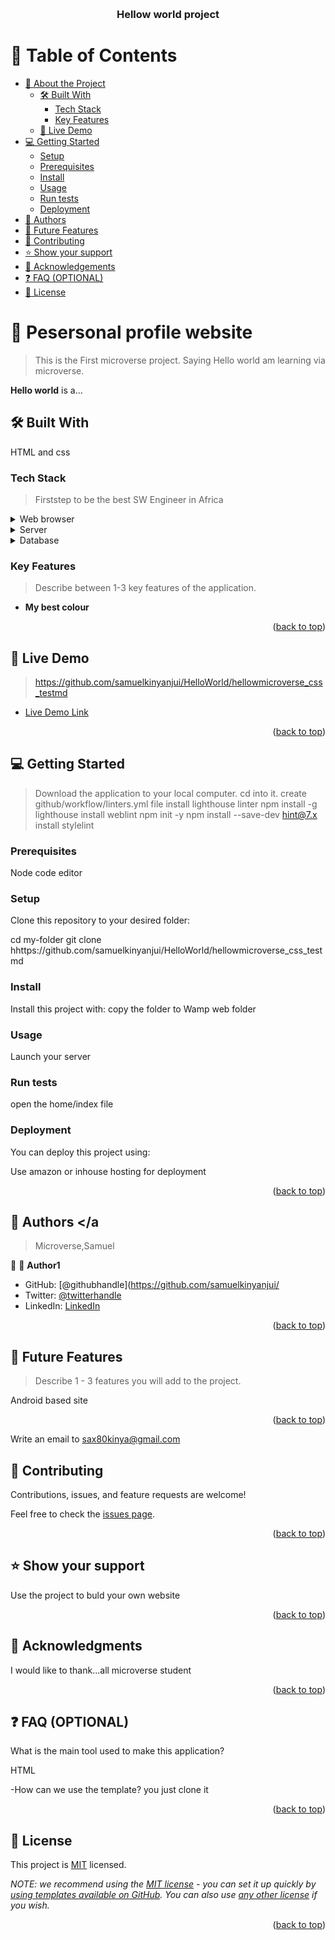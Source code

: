 <a name="readme-top"></a>

<!--
HOW TO USE:
This is an example of how you may give instructions on setting up your project locally.

Modify this file to match your project and remove sections that don't apply.

REQUIRED SECTIONS:
- Table of Contents
- About the Project
  - Built With
  - Live Demo
- Getting Started
- Authors
- Future Features
- Contributing
- Show your support
- Acknowledgements
- License

OPTIONAL SECTIONS:
- FAQ

After you're finished please remove all the comments and instructions!
-->

<div align="center">
  <!-- You are encouraged to replace this logo with your own! Otherwise you can also remove it. -->
 
  <br/>

  <h3><b>Hellow world project</b></h3>

</div>

<!-- TABLE OF CONTENTS -->

# 📗 Table of Contents

- [📖 About the Project](#about-project)
  - [🛠 Built With](#built-with)
    - [Tech Stack](#tech-stack)
    - [Key Features](#key-features)
  - [🚀 Live Demo](#live-demo)
- [💻 Getting Started](#getting-started)
  - [Setup](#setup)
  - [Prerequisites](#prerequisites)
  - [Install](#install)
  - [Usage](#usage)
  - [Run tests](#run-tests)
  - [Deployment](#deployment)
- [👥 Authors](#authors)
- [🔭 Future Features](#future-features)
- [🤝 Contributing](#contributing)
- [⭐️ Show your support](#support)
- [🙏 Acknowledgements](#acknowledgements)
- [❓ FAQ (OPTIONAL)](#faq)
- [📝 License](#license)

<!-- PROJECT DESCRIPTION -->

# 📖 Pesersonal profile website <a name="about-project"></a>

> This is the First microverse project. Saying Hello world am learning via microverse.

**Hello world** is a...

## 🛠 Built With <a name="built-with"></a>
HTML and css 
### Tech Stack <a name="tech-stack"></a>

> Firststep to be the best SW Engineer in Africa

<details>
  <summary>Web browser</summary>
  <ul>
    <li><a href="https://reactjs.org/">Any web broweser/mostly mozila/firefox</a></li>
  </ul>
</details>

<details>
  <summary>Server</summary>
  <ul>
    <li><a href="https://expressjs.com/">Express.js</a></li>
  </ul>
</details>

<details>
<summary>Database</summary>
  <ul>
    <li><a href="https://www.postgresql.org/">PostgreSQL</a></li>
  </ul>
</details>

<!-- Features -->

### Key Features <a name="key-features"></a>

> Describe between 1-3 key features of the application.

- **My best colour**


<p align="right">(<a href="#readme-top">back to top</a>)</p>

<!-- LIVE DEMO -->

## 🚀 Live Demo <a name="live-demo"></a>

> https://github.com/samuelkinyanjui/HelloWorld/hellowmicroverse_css_testmd

- [Live Demo Link](https://github.com/samuelkinyanjui/HelloWorld/main...hellowmicroverse_css_testmd)

<p align="right">(<a href="#readme-top">back to top</a>)</p>

<!-- GETTING STARTED -->

## 💻 Getting Started <a name="getting-started"></a>

> Download the application to your local computer.
> cd into it.
>create github/workflow/linters.yml file
>install lighthouse linter npm install -g lighthouse
>install weblint
>npm init -y 
>npm install --save-dev hint@7.x
>install stylelint 


### Prerequisites
Node
code editor 
<!--
Example command:

```sh
 gem install rails
```
 -->

### Setup

Clone this repository to your desired folder:


  cd my-folder
  git clone hhttps://github.com/samuelkinyanjui/HelloWorld/hellowmicroverse_css_testmd


### Install

Install this project with:
copy the folder to Wamp web folder

### Usage

Launch your server



### Run tests

open the home/index file


### Deployment

You can deploy this project using:

Use amazon or inhouse hosting for deployment

<p align="right">(<a href="#readme-top">back to top</a>)</p>

<!-- AUTHORS -->

## 👥 Authors <a name="authors"></a
> Microverse,Samuel

👤
👤 **Author1**

- GitHub: [@githubhandle](https://github.com/samuelkinyanjui/
- Twitter: [@twitterhandle](https://twitter.com/sax80kinya)
- LinkedIn: [LinkedIn](https://linkedin.com/in/samuelkinta)

<p align="right">(<a href="#readme-top">back to top</a>)</p>

<!-- FUTURE FEATURES -->

## 🔭 Future Features <a name="future-features"></a>

> Describe 1 - 3 features you will add to the project.

Android based site


<p align="right">(<a href="#readme-top">back to top</a>)</p>

<!-- CONTRIBUTING -->
Write an email to sax80kinya@gmail.com

## 🤝 Contributing <a name="contributing"></a>

Contributions, issues, and feature requests are welcome!

Feel free to check the [issues page](../../issues/).

<p align="right">(<a href="#readme-top">back to top</a>)</p>

<!-- SUPPORT -->

## ⭐️ Show your support <a name="support"></a>

Use the project to buld your own website

<p align="right">(<a href="#readme-top">back to top</a>)</p>

<!-- ACKNOWLEDGEMENTS -->

## 🙏 Acknowledgments <a name="acknowledgements"></a>



I would like to thank...all microverse student

<p align="right">(<a href="#readme-top">back to top</a>)</p>

<!-- FAQ (optional) -->

## ❓ FAQ (OPTIONAL) <a name="faq"></a>



What is the main tool used to make this application?

  HTML

-How can we use the template?
you just clone it


<p align="right">(<a href="#readme-top">back to top</a>)</p>

<!-- LICENSE -->

## 📝 License <a name="license"></a>

This project is [MIT](./LICENSE) licensed.

_NOTE: we recommend using the [MIT license](https://choosealicense.com/licenses/mit/) - you can set it up quickly by [using templates available on GitHub](https://docs.github.com/en/communities/setting-up-your-project-for-healthy-contributions/adding-a-license-to-a-repository). You can also use [any other license](https://choosealicense.com/licenses/) if you wish._

<p align="right">(<a href="#readme-top">back to top</a>)</p>
